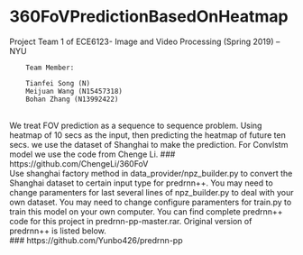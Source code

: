 # 360FoVPredictionBasedOnHeatmap
Project Team 1 of ECE6123- Image and Video Processing (Spring 2019) – NYU

        
        Team Member:

        Tianfei Song (N)
        Meijuan Wang (N15457318)
        Bohan Zhang (N13992422)
<br />
We treat FOV prediction as a sequence to sequence problem. Using heatmap of 10 secs as the input, then predicting the 
heatmap of future ten secs.
</ br>
we use the dataset of Shanghai to make the prediction. For Convlstm model we use the code from Chenge Li.
###
https://github.com/ChengeLi/360FoV
<br />
Use shanghai factory method in data_provider/npz_builder.py to convert the Shanghai dataset to certain input type for predrnn++.
You may need to change paramenters for last several lines of npz_builder.py to deal with your own dataset.
You may need to change configure paramenters for train.py to train this model on your own computer.
You can find complete predrnn++ code for this project in predrnn-pp-master.rar.
Original version of predrnn++ is listed below.
<br />
###
https://github.com/Yunbo426/predrnn-pp
